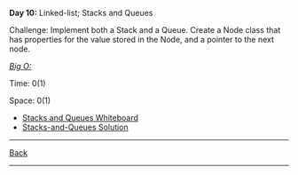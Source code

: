 **Day 10:** Linked-list; Stacks and Queues

Challenge: Implement both a Stack and a Queue. Create a Node class that has properties for the value stored in the Node, and a pointer to the next node.

<u>*Big O:*</u>

Time: 0(1)

Space: 0(1)

- [Stacks and Queues Whiteboard](../../assets/stacks-and-queues.png)
- [Stacks-and-Queues Solution](stacks-and-queues.js)

---
[Back](../README.md)

---
